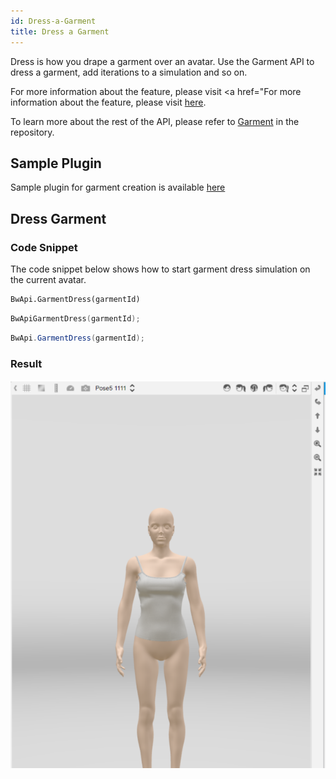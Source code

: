 ```yaml
---
id: Dress-a-Garment
title: Dress a Garment
---
```


Dress is how you drape a garment over an avatar. Use the Garment API to dress a garment, add iterations to a simulation and so on. 

For more information about the feature, please visit <a href="For more information about the feature, please visit <a href="https://support.browzwear.com/VStitcher/Basic/dressing-vs.htm" target="_blank">here</a>.

To learn more about the rest of the API, please refer to <a href="https://gitlab.com/browzwear/share/open-platform/client-api/-/blob/master/BWPlugin/include/CAD/BWPluginAPI_Garment.h.h" target="_blank">Garment</a> in the repository.

## Sample Plugin
Sample plugin for garment creation is available <a href="https://gitlab.com/browzwear/share/open-platform/client-api/-/tree/master/sample-plugins/python/GarmentCreation" target="_blank">here</a>

## Dress Garment

### Code Snippet
The code snippet below shows how to start garment dress simulation on the current avatar. 

<!--DOCUSAURUS_CODE_TABS-->

<!--Python-->

```python
BwApi.GarmentDress(garmentId)
```
<!--C++-->

```cpp
BwApiGarmentDress(garmentId);
```
<!--C#-->

```csharp
BwApi.GarmentDress(garmentId);
```
<!--END_DOCUSAURUS_CODE_TABS-->

### Result
![](../assets/dress/dress.png)
